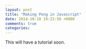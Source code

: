 ```yaml
---
layout: post
title: "Making Pong in Javascript"
date: 2014-10-18 19:23:50 +0000
comments: true
categories: 
---
```

This will have a tutorial soon.
